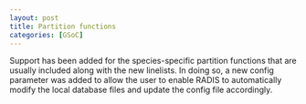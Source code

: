 ```yaml
---
layout: post
title: Partition functions
categories: [GSoC]
---
```

Support has been added for the species-specific partition functions that are usually included along with the new linelists. In doing so, a new config parameter was added to allow the user to enable RADIS to automatically modify the local database files and update the config file accordingly.